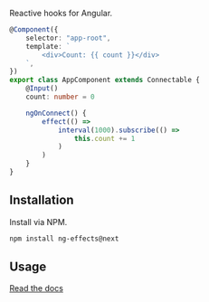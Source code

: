 <img src="https://i.imgur.com/A1924dn.png" alt="" />

Reactive hooks for Angular.

```ts
@Component({
    selector: "app-root",
    template: `
        <div>Count: {{ count }}</div>
    `,
})
export class AppComponent extends Connectable {
    @Input()
    count: number = 0

    ngOnConnect() {
        effect(() =>
            interval(1000).subscribe(() =>
                this.count += 1
            )
        )
    }
}
```

## Installation

Install via NPM.

```bash
npm install ng-effects@next
```

## Usage

[Read the docs](https://ngfx.io)
